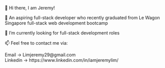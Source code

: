 <p> 👋 Hi there, I am Jeremy! </p>
<p> 💬 An aspiring full-stack developer who recently graduated from Le Wagon Singapore full-stack web development bootcamp </p>
<p> 🔭 I’m currently looking for full-stack development roles </p>
<p> 📫 Feel free to contact me via: </p>
Email -> Limjeremy29@gmail.com
<br>Linkedin -> https://www.linkedin.com/in/iamjeremylim/
